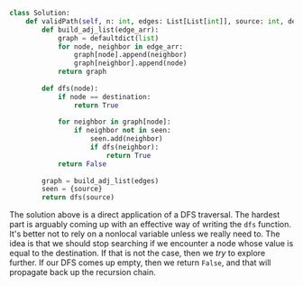 ```python
class Solution:
    def validPath(self, n: int, edges: List[List[int]], source: int, destination: int) -> bool:
        def build_adj_list(edge_arr):
            graph = defaultdict(list)
            for node, neighbor in edge_arr:
                graph[node].append(neighbor)
                graph[neighbor].append(node)
            return graph
        
        def dfs(node):
            if node == destination:
                return True
            
            for neighbor in graph[node]:
                if neighbor not in seen:
                    seen.add(neighbor)
                    if dfs(neighbor):
                        return True
            return False
        
        graph = build_adj_list(edges)
        seen = {source}
        return dfs(source)
```

The solution above is a direct application of a DFS traversal. The hardest part is arguably coming up with an effective way of writing the `dfs` function. It's better not to rely on a nonlocal variable unless we really need to. The idea is that we should stop searching if we encounter a node whose value is equal to the destination. If that is not the case, then we *try* to explore further. If our DFS comes up empty, then we return `False`, and that will propagate back up the recursion chain.
